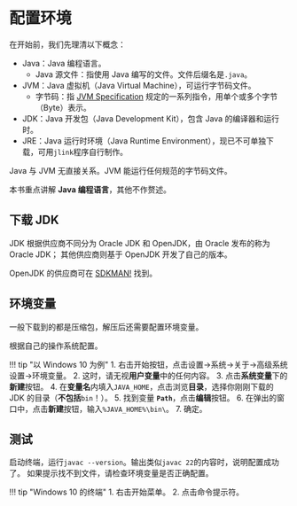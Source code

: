 # 配置环境

在开始前，我们先理清以下概念：

- Java：Java 编程语言。
    - Java 源文件：指使用 Java 编写的文件。文件后缀名是`.java`。
- JVM：Java 虚拟机（Java Virtual Machine），可运行字节码文件。
    - 字节码：指 [JVM Specification](https://docs.oracle.com/javase/specs/jvms/se22/html/index.html)
      规定的一系列指令，用单个或多个字节（Byte）表示。
- JDK：Java 开发包（Java Development Kit），包含 Java 的编译器和运行时。
- JRE：Java 运行时环境（Java Runtime Environment），现已不可单独下载，可用`jlink`程序自行制作。

Java 与 JVM 无直接关系。JVM 能运行任何规范的字节码文件。

本书重点讲解 **Java 编程语言**，其他不作赘述。

## 下载 JDK

JDK 根据供应商不同分为 Oracle JDK 和 OpenJDK，由 Oracle 发布的称为 Oracle JDK；
其他供应商则基于 OpenJDK 开发了自己的版本。

OpenJDK 的供应商可在 [SDKMAN!](https://sdkman.io/jdks) 找到。

## 环境变量

一般下载到的都是压缩包，解压后还需要配置环境变量。

根据自己的操作系统配置。

!!! tip "以 Windows 10 为例"
    1. 右击开始按钮，点击设置→系统→关于→高级系统设置→环境变量。
    2. 这时，请无视**用户变量**中的任何内容。
    3. 点击**系统变量**下的**新建**按钮。
    4. 在**变量名**内填入`JAVA_HOME`，点击浏览**目录**，选择你刚刚下载的 JDK 的目录（**不包括**`bin`！）。
    5. 找到变量 **`Path`**，点击**编辑**按钮。
    6. 在弹出的窗口中，点击**新建**按钮，输入`%JAVA_HOME%\bin\`。
    7. 确定。

## 测试

启动终端，运行`javac --version`。输出类似`javac 22`的内容时，说明配置成功了。
如果提示找不到文件，请检查环境变量是否正确配置。

!!! tip "Windows 10 的终端"
    1. 右击开始菜单。
    2. 点击命令提示符。

